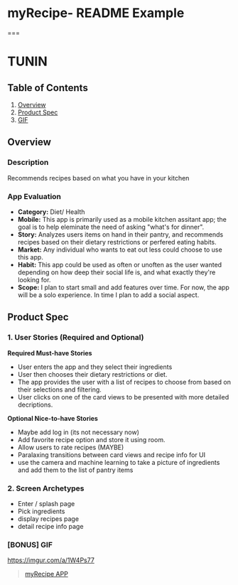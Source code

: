 # myRecipe- README Example
===


# TUNIN

## Table of Contents
1. [Overview](#Overview)
1. [Product Spec](#Product-Spec)
1. [GIF](#GIF)

## Overview
### Description
Recommends recipes based on what you have in your kitchen

### App Evaluation
- **Category:** Diet/ Health
- **Mobile:** This app is primarily used as a mobile kitchen assitant app; the goal is to help eleminate the need of asking "what's for dinner".
- **Story:** Analyzes users items on hand in their pantry, and recommends recipes based on their dietary restrictions or perfered eating habits.
- **Market:** Any individual who wants to eat out less could choose to use this app.
- **Habit:** This app could be used as often or unoften as the user wanted depending on how deep their social life is, and what exactly they're looking for.
- **Scope:** I plan to start small and add features over time. For now, the app will be a solo experience. In time I plan to add a social aspect.

## Product Spec
### 1. User Stories (Required and Optional)

**Required Must-have Stories**

* User enters the app and they select their ingredients
* User then chooses their dietary restrictions or diet.
* The app provides the user with a list of recipes to choose from based on their selections and filtering.
* User clicks on one of the card views to be presented with more detailed decriptions.


**Optional Nice-to-have Stories**

* Maybe add log in (its not necessary now)
* Add favorite recipe option and store it using room.
* Allow users to rate recipes (MAYBE)
* Paralaxing transitions between card views and recipe info for UI 
* use the camera and machine learning to take a picture of ingredients and add them to the list of pantry items

### 2. Screen Archetypes

* Enter / splash page 
* Pick ingredients
* display recipes page
* detail recipe info page

### [BONUS] GIF
https://imgur.com/a/1W4Ps77
<blockquote class="imgur-embed-pub" lang="en" data-id="a/1W4Ps77" data-context="false" ><a href="//imgur.com/a/1W4Ps77"></a></blockquote><script async src="//s.imgur.com/min/embed.js" charset="utf-8"></script>
<blockquote class="imgur-embed-pub" lang="en" data-id="a/1W4Ps77"><a href="//imgur.com/a/1W4Ps77">myRecipe APP</a></blockquote><script async src="//s.imgur.com/min/embed.js" charset="utf-8"></script>


